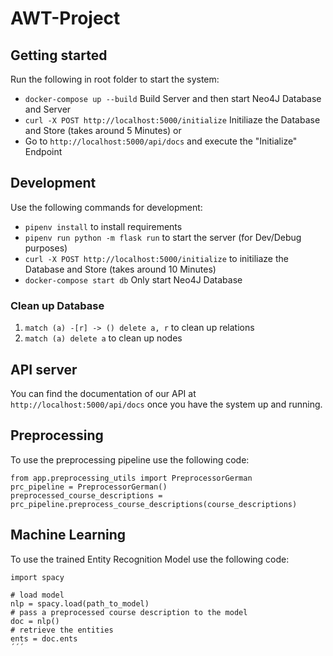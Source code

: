 # AWT-Project

## Getting started
Run the following in root folder to start the system:

- `docker-compose up --build` Build Server and then start Neo4J Database and Server
- `curl -X POST http://localhost:5000/initialize` Initiliaze the Database and Store (takes around 5 Minutes) or
- Go to `http://localhost:5000/api/docs` and execute the "Initialize" Endpoint


## Development
Use the following commands for development:

- `pipenv install` to install requirements
- `pipenv run python -m flask run` to start the server (for Dev/Debug purposes)
- `curl -X POST http://localhost:5000/initialize` to initiliaze the Database and Store (takes around 10 Minutes)
- `docker-compose start db` Only start Neo4J Database

### Clean up Database
1. `match (a) -[r] -> () delete a, r` to clean up relations
2. `match (a) delete a` to clean up nodes

## API server
You can find the documentation of our API at `http://localhost:5000/api/docs` once you have the system up and running.

## Preprocessing
To use the preprocessing pipeline use the following code:
```
from app.preprocessing_utils import PreprocessorGerman
prc_pipeline = PreprocessorGerman()
preprocessed_course_descriptions = prc_pipeline.preprocess_course_descriptions(course_descriptions)
```

## Machine Learning
To use the trained Entity Recognition Model use the following code:
```
import spacy
    
# load model
nlp = spacy.load(path_to_model)
# pass a preprocessed course description to the model
doc = nlp()
# retrieve the entities
ents = doc.ents
´´´


